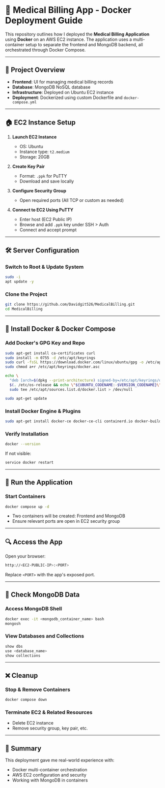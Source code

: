 # 💊 Medical Billing App - Docker Deployment Guide

This repository outlines how I deployed the **Medical Billing Application** using **Docker** on an AWS EC2 instance. The application uses a multi-container setup to separate the frontend and MongoDB backend, all orchestrated through Docker Compose.

---

## 🚀 Project Overview

- **Frontend**: UI for managing medical billing records
- **Database**: MongoDB NoSQL database
- **Infrastructure**: Deployed on Ubuntu EC2 instance
- **Deployment**: Dockerized using custom Dockerfile and `docker-compose.yml`

---

## 🏠 EC2 Instance Setup

1. **Launch EC2 Instance**

   - OS: Ubuntu
   - Instance type: `t2.medium`
   - Storage: 20GB

2. **Create Key Pair**

   - Format: `.ppk` for PuTTY
   - Download and save locally

3. **Configure Security Group**

   - Open required ports (All TCP or custom as needed)

4. **Connect to EC2 Using PuTTY**
   - Enter host (EC2 Public IP)
   - Browse and add `.ppk` key under SSH > Auth
   - Connect and accept prompt

---

## 🛠️ Server Configuration

### Switch to Root & Update System

```bash
sudo -i
apt update -y
```

### Clone the Project

```bash
git clone https://github.com/Davidgit526/MedicalBilling.git
cd MedicalBilling
```

---

## 🧰 Install Docker & Docker Compose

### Add Docker's GPG Key and Repo

```bash
sudo apt-get install ca-certificates curl
sudo install -m 0755 -d /etc/apt/keyrings
sudo curl -fsSL https://download.docker.com/linux/ubuntu/gpg -o /etc/apt/keyrings/docker.asc
sudo chmod a+r /etc/apt/keyrings/docker.asc

echo \
  "deb [arch=$(dpkg --print-architecture) signed-by=/etc/apt/keyrings/docker.asc] https://download.docker.com/linux/ubuntu \
  $(. /etc/os-release && echo \"${UBUNTU_CODENAME:-$VERSION_CODENAME}\") stable" | \
  sudo tee /etc/apt/sources.list.d/docker.list > /dev/null

sudo apt-get update
```

### Install Docker Engine & Plugins

```bash
sudo apt-get install docker-ce docker-ce-cli containerd.io docker-buildx-plugin docker-compose-plugin
```

### Verify Installation

```bash
docker --version
```

If not visible:

```bash
service docker restart
```

---

## 🚧 Run the Application

### Start Containers

```bash
docker compose up -d
```

- Two containers will be created: Frontend and MongoDB
- Ensure relevant ports are open in EC2 security group

---

## 🔍 Access the App

Open your browser:

```bash
http://<EC2-PUBLIC-IP>:<PORT>
```

Replace `<PORT>` with the app's exposed port.

---

## 🧰 Check MongoDB Data

### Access MongoDB Shell

```bash
docker exec -it <mongodb_container_name> bash
mongosh
```

### View Databases and Collections

```js
show dbs
use <database_name>
show collections
```

---

## ❌ Cleanup

### Stop & Remove Containers

```bash
docker compose down
```

### Terminate EC2 & Related Resources

- Delete EC2 instance
- Remove security group, key pair, etc.

---

## 🙌 Summary

This deployment gave me real-world experience with:

- Docker multi-container orchestration
- AWS EC2 configuration and security
- Working with MongoDB in containers
